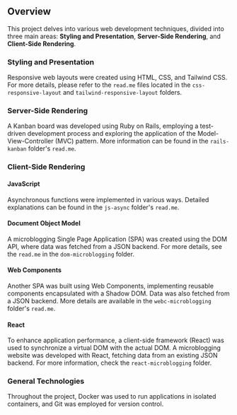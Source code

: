 
## Overview

This project delves into various web development techniques, divided into three main areas: **Styling and Presentation**, **Server-Side Rendering**, and **Client-Side Rendering**.

### Styling and Presentation

Responsive web layouts were created using HTML, CSS, and Tailwind CSS. For more details, please refer to the `read.me` files located in the `css-responsive-layout` and `tailwind-responsive-layout` folders.

### Server-Side Rendering

A Kanban board was developed using Ruby on Rails, employing a test-driven development process and exploring the application of the Model-View-Controller (MVC) pattern. More information can be found in the `rails-kanban` folder's `read.me`.

### Client-Side Rendering

#### JavaScript

Asynchronous functions were implemented in various ways. Detailed explanations can be found in the `js-async` folder's `read.me`.

#### Document Object Model

A microblogging Single Page Application (SPA) was created using the DOM API, where data was fetched from a JSON backend. For more details, see the `read.me` in the `dom-microblogging` folder.

#### Web Components

Another SPA was built using Web Components, implementing reusable components encapsulated with a Shadow DOM. Data was also fetched from a JSON backend. More details are available in the `webc-microblogging` folder's `read.me`.

#### React

To enhance application performance, a client-side framework (React) was used to synchronize a virtual DOM with the actual DOM. A microblogging website was developed with React, fetching data from an existing JSON backend. For more information, check the `react-microblogging` folder.

### General Technologies

Throughout the project, Docker was used to run applications in isolated containers, and Git was employed for version control.
